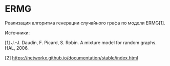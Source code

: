 # ERMG
Реализация алгоритма генерации случайного графа по модели ERMG[1].

Источники:

[1] J.-J. Daudin, F. Picard, S. Robin. A mixture model for random graphs. HAL, 2006.

[2] https://networkx.github.io/documentation/stable/index.html
